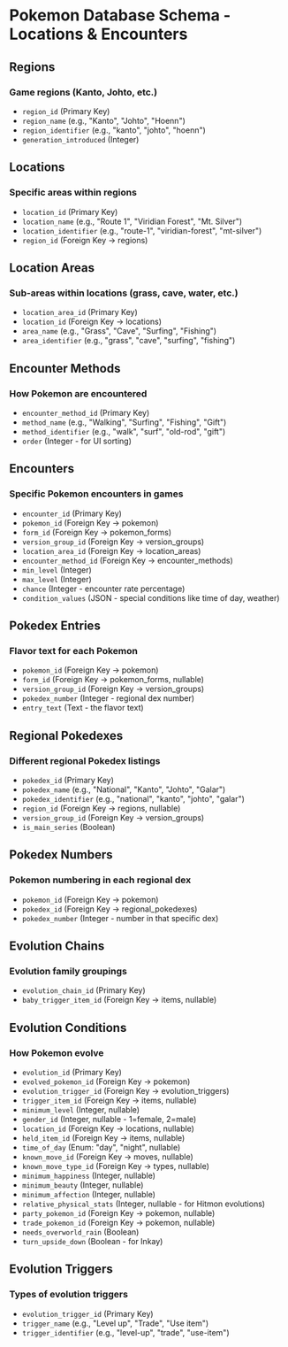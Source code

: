 # Pokemon Database Schema - Locations & Encounters

## Regions

### **Game regions (Kanto, Johto, etc.)**

- `region_id` (Primary Key)
- `region_name` (e.g., "Kanto", "Johto", "Hoenn")
- `region_identifier` (e.g., "kanto", "johto", "hoenn")
- `generation_introduced` (Integer)

## Locations

### **Specific areas within regions**

- `location_id` (Primary Key)
- `location_name` (e.g., "Route 1", "Viridian Forest", "Mt. Silver")
- `location_identifier` (e.g., "route-1", "viridian-forest", "mt-silver")
- `region_id` (Foreign Key → regions)

## Location Areas

### **Sub-areas within locations (grass, cave, water, etc.)**

- `location_area_id` (Primary Key)
- `location_id` (Foreign Key → locations)
- `area_name` (e.g., "Grass", "Cave", "Surfing", "Fishing")
- `area_identifier` (e.g., "grass", "cave", "surfing", "fishing")

## Encounter Methods

### **How Pokemon are encountered**

- `encounter_method_id` (Primary Key)
- `method_name` (e.g., "Walking", "Surfing", "Fishing", "Gift")
- `method_identifier` (e.g., "walk", "surf", "old-rod", "gift")
- `order` (Integer - for UI sorting)

## Encounters

### **Specific Pokemon encounters in games**

- `encounter_id` (Primary Key)
- `pokemon_id` (Foreign Key → pokemon)
- `form_id` (Foreign Key → pokemon_forms)
- `version_group_id` (Foreign Key → version_groups)
- `location_area_id` (Foreign Key → location_areas)
- `encounter_method_id` (Foreign Key → encounter_methods)
- `min_level` (Integer)
- `max_level` (Integer)
- `chance` (Integer - encounter rate percentage)
- `condition_values` (JSON - special conditions like time of day, weather)

## Pokedex Entries

### **Flavor text for each Pokemon**

- `pokemon_id` (Foreign Key → pokemon)
- `form_id` (Foreign Key → pokemon_forms, nullable)
- `version_group_id` (Foreign Key → version_groups)
- `pokedex_number` (Integer - regional dex number)
- `entry_text` (Text - the flavor text)

## Regional Pokedexes

### **Different regional Pokedex listings**

- `pokedex_id` (Primary Key)
- `pokedex_name` (e.g., "National", "Kanto", "Johto", "Galar")
- `pokedex_identifier` (e.g., "national", "kanto", "johto", "galar")
- `region_id` (Foreign Key → regions, nullable)
- `version_group_id` (Foreign Key → version_groups)
- `is_main_series` (Boolean)

## Pokedex Numbers

### **Pokemon numbering in each regional dex**

- `pokemon_id` (Foreign Key → pokemon)
- `pokedex_id` (Foreign Key → regional_pokedexes)
- `pokedex_number` (Integer - number in that specific dex)

## Evolution Chains

### **Evolution family groupings**

- `evolution_chain_id` (Primary Key)
- `baby_trigger_item_id` (Foreign Key → items, nullable)

## Evolution Conditions

### **How Pokemon evolve**

- `evolution_id` (Primary Key)
- `evolved_pokemon_id` (Foreign Key → pokemon)
- `evolution_trigger_id` (Foreign Key → evolution_triggers)
- `trigger_item_id` (Foreign Key → items, nullable)
- `minimum_level` (Integer, nullable)
- `gender_id` (Integer, nullable - 1=female, 2=male)
- `location_id` (Foreign Key → locations, nullable)
- `held_item_id` (Foreign Key → items, nullable)
- `time_of_day` (Enum: "day", "night", nullable)
- `known_move_id` (Foreign Key → moves, nullable)
- `known_move_type_id` (Foreign Key → types, nullable)
- `minimum_happiness` (Integer, nullable)
- `minimum_beauty` (Integer, nullable)
- `minimum_affection` (Integer, nullable)
- `relative_physical_stats` (Integer, nullable - for Hitmon evolutions)
- `party_pokemon_id` (Foreign Key → pokemon, nullable)
- `trade_pokemon_id` (Foreign Key → pokemon, nullable)
- `needs_overworld_rain` (Boolean)
- `turn_upside_down` (Boolean - for Inkay)

## Evolution Triggers

### **Types of evolution triggers**

- `evolution_trigger_id` (Primary Key)
- `trigger_name` (e.g., "Level up", "Trade", "Use item")
- `trigger_identifier` (e.g., "level-up", "trade", "use-item")
